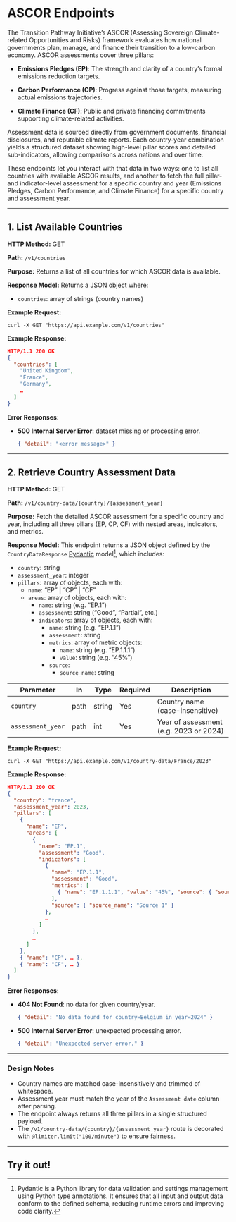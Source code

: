 # ASCOR Endpoints

The Transition Pathway Initiative’s ASCOR (Assessing Sovereign Climate-related Opportunities and Risks) framework evaluates how national governments plan, manage, and finance their transition to a low-carbon economy. ASCOR assessments cover three pillars:

- __Emissions Pledges (EP)__: The strength and clarity of a country’s formal emissions reduction targets.

- __Carbon Performance (CP)__: Progress against those targets, measuring actual emissions trajectories.

- __Climate Finance (CF)__: Public and private financing commitments supporting climate-related activities.

Assessment data is sourced directly from government documents, financial disclosures, and reputable climate reports. Each country-year combination yields a structured dataset showing high-level pillar scores and detailed sub-indicators, allowing comparisons across nations and over time.

These endpoints let you interact with that data in two ways: one to list all countries with available ASCOR results, and another to fetch the full pillar- and indicator-level assessment for a specific country and year (Emissions Pledges, Carbon Performance, and Climate Finance) for a specific country and assessment year.

---

## 1. List Available Countries

**HTTP Method:** GET

**Path:** `/v1/countries`

**Purpose:** Returns a list of all countries for which ASCOR data is available.

**Response Model:** Returns a JSON object where:

- `countries`: array of strings (country names)

**Example Request:**

```
curl -X GET "https://api.example.com/v1/countries"
```

**Example Response:**

```json
HTTP/1.1 200 OK
{
  "countries": [
    "United Kingdom",
    "France",
    "Germany",
    …
  ]
}
```

**Error Responses:**

* **500 Internal Server Error**: dataset missing or processing error.

    ```json
    { "detail": "<error message>" }
    ```

---

## 2. Retrieve Country Assessment Data

**HTTP Method:** GET

**Path:** `/v1/country-data/{country}/{assessment_year}`

**Purpose:** Fetch the detailed ASCOR assessment for a specific country and year, including all three pillars (EP, CP, CF) with nested areas, indicators, and metrics.

**Response Model:** This endpoint returns a JSON object defined by the `CountryDataResponse` [Pydantic](https://docs.pydantic.dev/latest/) model[^1], which includes:

- `country`: string
- `assessment_year`: integer
- `pillars`: array of objects, each with:
    - `name`: “EP” | “CP” | “CF”
    - `areas`: array of objects, each with:
        - `name`: string (e.g. “EP.1”)
        - `assessment`: string (“Good”, “Partial”, etc.)
        - `indicators`: array of objects, each with:
            - `name`: string (e.g. “EP.1.1”)
            - `assessment`: string
            - `metrics`: array of metric objects:
                - `name`: string (e.g. “EP.1.1.1”)
                - `value`: string (e.g. “45%”)
            - `source`:
                - `source_name`: string

| Parameter         | In   | Type   | Required | Description                            |
| ----------------- | ---- | ------ | -------- | -------------------------------------- |
| `country`         | path | string | Yes      | Country name (case-insensitive)        |
| `assessment_year` | path | int    | Yes      | Year of assessment (e.g. 2023 or 2024) |

**Example Request:**

```
curl -X GET "https://api.example.com/v1/country-data/France/2023"
```

**Example Response:**

```json
HTTP/1.1 200 OK
{
  "country": "france",
  "assessment_year": 2023,
  "pillars": [
    {
      "name": "EP",
      "areas": [
        {
          "name": "EP.1",
          "assessment": "Good",
          "indicators": [
            {
              "name": "EP.1.1",
              "assessment": "Good",
              "metrics": [
                { "name": "EP.1.1.1", "value": "45%", "source": { "source_name": "Report" } }
              ],
              "source": { "source_name": "Source 1" }
            },
            …
          ]
        },
        …
      ]
    },
    { "name": "CP", … },
    { "name": "CF", … }
  ]
}
```

**Error Responses:**

* **404 Not Found**: no data for given country/year.

    ```json
    { "detail": "No data found for country=Belgium in year=2024" }
    ```

* **500 Internal Server Error**: unexpected processing error.

    ```json
    { "detail": "Unexpected server error." }
    ```

---

### Design Notes

* Country names are matched case-insensitively and trimmed of whitespace.
* Assessment year must match the year of the `Assessment date` column after parsing.
* The endpoint always returns all three pillars in a single structured payload.
* The `/v1/country-data/{country}/{assessment_year}` route is decorated with `@limiter.limit("100/minute")` to ensure fairness.

--- 

## Try it out!
<swagger-ui
  src="http://127.0.0.1:8000/openapi.json"
  tags="Ascor Endpoints"
  tryItOutEnabled="true"
  docExpansion="none"
/>

[^1]: Pydantic is a Python library for data validation and settings management using Python type annotations. It ensures that all input and output data conform to the defined schema, reducing runtime errors and improving code clarity.